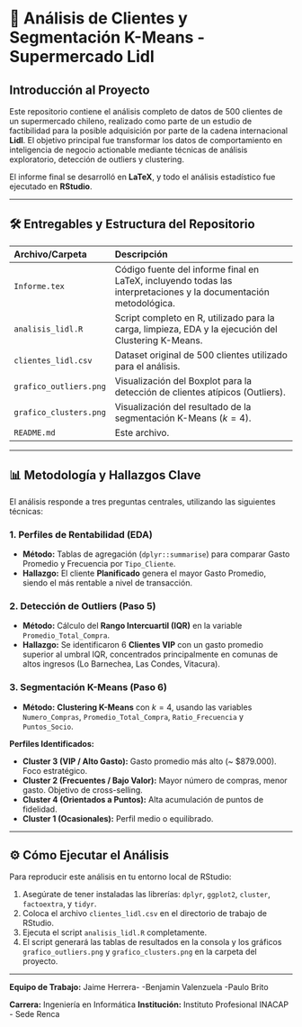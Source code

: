 # 🛒 Análisis de Clientes y Segmentación K-Means - Supermercado Lidl

## Introducción al Proyecto

Este repositorio contiene el análisis completo de datos de 500 clientes de un supermercado chileno, realizado como parte de un estudio de factibilidad para la posible adquisición por parte de la cadena internacional **Lidl**. El objetivo principal fue transformar los datos de comportamiento en inteligencia de negocio actionable mediante técnicas de análisis exploratorio, detección de outliers y clustering.

El informe final se desarrolló en **LaTeX**, y todo el análisis estadístico fue ejecutado en **RStudio**.

---

## 🛠️ Entregables y Estructura del Repositorio

| Archivo/Carpeta | Descripción |
| :--- | :--- |
| `Informe.tex` | Código fuente del informe final en LaTeX, incluyendo todas las interpretaciones y la documentación metodológica. |
| `analisis_lidl.R` | Script completo en R, utilizado para la carga, limpieza, EDA y la ejecución del Clustering K-Means. |
| `clientes_lidl.csv` | Dataset original de 500 clientes utilizado para el análisis. |
| `grafico_outliers.png` | Visualización del Boxplot para la detección de clientes atípicos (Outliers). |
| `grafico_clusters.png` | Visualización del resultado de la segmentación K-Means ($k=4$). |
| `README.md` | Este archivo. |

---

## 📊 Metodología y Hallazgos Clave

El análisis responde a tres preguntas centrales, utilizando las siguientes técnicas:

### 1. Perfiles de Rentabilidad (EDA)
- **Método:** Tablas de agregación (`dplyr::summarise`) para comparar Gasto Promedio y Frecuencia por `Tipo_Cliente`.
- **Hallazgo:** El cliente **Planificado** genera el mayor Gasto Promedio, siendo el más rentable a nivel de transacción.

### 2. Detección de Outliers (Paso 5)
- **Método:** Cálculo del **Rango Intercuartil (IQR)** en la variable `Promedio_Total_Compra`.
- **Hallazgo:** Se identificaron 6 **Clientes VIP** con un gasto promedio superior al umbral IQR, concentrados principalmente en comunas de altos ingresos (Lo Barnechea, Las Condes, Vitacura).

### 3. Segmentación K-Means (Paso 6)
- **Método:** **Clustering K-Means** con $k=4$, usando las variables `Numero_Compras`, `Promedio_Total_Compra`, `Ratio_Frecuencia` y `Puntos_Socio`.

**Perfiles Identificados:**
- **Cluster 3 (VIP / Alto Gasto):** Gasto promedio más alto (~ \$879.000). Foco estratégico.
- **Cluster 2 (Frecuentes / Bajo Valor):** Mayor número de compras, menor gasto. Objetivo de cross-selling.
- **Cluster 4 (Orientados a Puntos):** Alta acumulación de puntos de fidelidad.
- **Cluster 1 (Ocasionales):** Perfil medio o equilibrado.

---

## ⚙️ Cómo Ejecutar el Análisis

Para reproducir este análisis en tu entorno local de RStudio:

1.  Asegúrate de tener instaladas las librerías: `dplyr`, `ggplot2`, `cluster`, `factoextra`, y `tidyr`.
2.  Coloca el archivo `clientes_lidl.csv` en el directorio de trabajo de RStudio.
3.  Ejecuta el script `analisis_lidl.R` completamente.
4.  El script generará las tablas de resultados en la consola y los gráficos `grafico_outliers.png` y `grafico_clusters.png` en la carpeta del proyecto.

---

**Equipo de Trabajo:**
Jaime Herrera-
-Benjamin Valenzuela
-Paulo Brito

**Carrera:** Ingeniería en Informática
**Institución:** Instituto Profesional INACAP - Sede Renca
